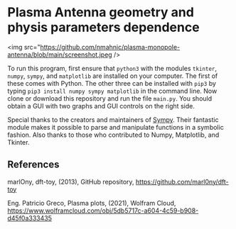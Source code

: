 # Plasma Antenna geometry and physis parameters dependence

<img src="https://github.com/nmahnic/plasma-monopole-antenna/blob/main/screenshot.jpeg />

To run this program, first ensure that `python3` with the modules `tkinter`, `numpy`, `sympy`, and `matplotlib` 
are installed on your computer. The first of these comes with Python. The other three can be installed with
`pip3` by typing `pip3 install numpy sympy matplotlib` in the command line. Now clone or download this
repository and run the file `main.py`. You should obtain a GUI with two graphs and GUI controls on the right side.


Special thanks to the creators and maintainers of [Sympy](https://www.sympy.org/en/index.html). 
Their fantastic module makes it possible to parse and manipulate functions in a symbolic fashion.
Also thanks to those who contributed to Numpy, Matplotlib, and Tkinter.

## References
marlOny, dft-toy, (2013), GitHub repository, https://github.com/marl0ny/dft-toy

Eng. Patricio Greco, Plasma plots, (2021), Wolfram Cloud, https://www.wolframcloud.com/obj/5db5717c-a604-4c59-b908-d45f0a333435